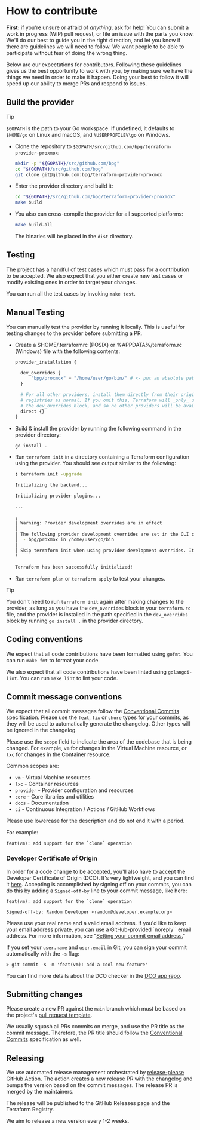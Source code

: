 # How to contribute

**First:** if you're unsure or afraid of _anything_, ask for help! You can
submit a work in progress (WIP) pull request, or file an issue with the parts
you know. We'll do our best to guide you in the right direction, and let you
know if there are guidelines we will need to follow. We want people to be able
to participate without fear of doing the wrong thing.

Below are our expectations for contributors. Following these guidelines gives us
the best opportunity to work with you, by making sure we have the things we need
in order to make it happen. Doing your best to follow it will speed up our
ability to merge PRs and respond to issues.

## Build the provider

> [!TIP]
> `$GOPATH` is the path to your Go workspace. If undefined, it defaults to `$HOME/go` on Linux and macOS, and `%USERPROFILE%\go` on Windows.

- Clone the repository to `$GOPATH/src/github.com/bpg/terraform-provider-proxmox`:

  ```sh
  mkdir -p "${GOPATH}/src/github.com/bpg"
  cd "${GOPATH}/src/github.com/bpg"
  git clone git@github.com:bpg/terraform-provider-proxmox
  ```

- Enter the provider directory and build it:

  ```sh
  cd "${GOPATH}/src/github.com/bpg/terraform-provider-proxmox"
  make build
  ```

- You also can cross-compile the provider for all supported platforms:

  ```sh
  make build-all
  ```

  The binaries will be placed in the `dist` directory.

## Testing

The project has a handful of test cases which must pass for a contribution to be
accepted. We also expect that you either create new test cases or modify
existing ones in order to target your changes.

You can run all the test cases by invoking `make test`.

## Manual Testing

You can manually test the provider by running it locally. This is useful for
testing changes to the provider before submitting a PR.

- Create a $HOME/.terraformrc (POSIX) or %APPDATA%/terraform.rc (Windows) file with the following contents:

  ```terraform
  provider_installation {

    dev_overrides {
        "bpg/proxmox" = "/home/user/go/bin/" # <- put an absolute path where $GOPATH/bin is pointing to in your system.
    }

    # For all other providers, install them directly from their origin provider
    # registries as normal. If you omit this, Terraform will _only_ use
    # the dev_overrides block, and so no other providers will be available.
    direct {}
  }
  ```

- Build & install the provider by running the following command in the provider directory:

  ```bash
  go install .

  ```

- Run `terraform init` in a directory containing a Terraform configuration
  using the provider. You should see output similar to the following:

  ```bash
  ❯ terraform init -upgrade

  Initializing the backend...

  Initializing provider plugins...

  ...

  ╷
  │ Warning: Provider development overrides are in effect
  │
  │ The following provider development overrides are set in the CLI configuration:
  │  - bpg/proxmox in /home/user/go/bin
  │
  │ Skip terraform init when using provider development overrides. It is not necessary and may error unexpectedly.
  ╵

  Terraform has been successfully initialized!
  ```

- Run `terraform plan` or `terraform apply` to test your changes.

> [!TIP]
> You don't need to run `terraform init` again after making changes to the provider, as long as you have the `dev_overrides` block in your `terraform.rc` file, and the provider is installed in the path specified in the `dev_overrides` block by running `go install .` in the provider directory.

## Coding conventions

We expect that all code contributions have been formatted using `gofmt`. You can
run `make fmt` to format your code.

We also expect that all code contributions have been linted
using `golangci-lint`.
You can run `make lint` to lint your code.

## Commit message conventions

We expect that all commit messages follow the
[Conventional Commits](https://www.conventionalcommits.org/) specification.
Please use the `feat`, `fix` or `chore` types for your commits, as they will
be used to automatically generate the changelog. Other types will be ignored
in the changelog.

Please use the `scope` field to indicate the area of the codebase that is being
changed. For example, `vm` for changes in the Virtual Machine resource, or
`lxc` for changes in the Container resource.

Common scopes are:

- `vm` - Virtual Machine resources
- `lxc` - Container resources
- `provider` - Provider configuration and resources
- `core` - Core libraries and utilities
- `docs` - Documentation
- `ci` - Continuous Integration / Actions / GitHub Workflows

Please use lowercase for the description and do not end it with a period.

For example:

```commit
feat(vm): add support for the `clone` operation
```

### Developer Certificate of Origin

In order for a code change to be accepted, you'll also have to accept the
Developer Certificate of Origin (DCO).
It's very lightweight, and you can find it [here](https://developercertificate.org).
Accepting is accomplished by signing off on your commits, you can do this by
adding a `Signed-off-by` line to your commit message, like here:

```commit
feat(vm): add support for the `clone` operation

Signed-off-by: Random Developer <random@developer.example.org>
```

Please use your real name and a valid email address. If you'd like to keep your
email address private, you can use a GitHub-provided `noreply`` email address.
For more information, see "[Setting your commit email address.](https://docs.github.com/en/account-and-profile/setting-up-and-managing-your-personal-account-on-github/managing-email-preferences/setting-your-commit-email-address#setting-your-commit-email-address-on-github)"

If you set your `user.name` and `user.email` in Git, you can sign your commit
automatically with the `-s` flag:

```shell
> git commit -s -m 'feat(vm): add a cool new feature'
```

You can find more details about the DCO checker in the [DCO app repo](https://github.com/dcoapp/app).

## Submitting changes

Please create a new PR against the `main` branch which must be based on the
project's [pull request template](.github/PULL_REQUEST_TEMPLATE.md).

We usually squash all PRs commits on merge, and use the PR title as the commit
message. Therefore, the PR title should follow the
[Conventional Commits](https://www.conventionalcommits.org/) specification as well.

## Releasing

We use automated release management orchestrated
by [release-please](https://github.com/googleapis/release-please) GitHub Action. The action
creates a new release PR with the changelog and bumps the version based on the
commit messages. The release PR is merged by the maintainers.

The release will be published to the GitHub Releases page and the Terraform Registry.

We aim to release a new version every 1-2 weeks.
